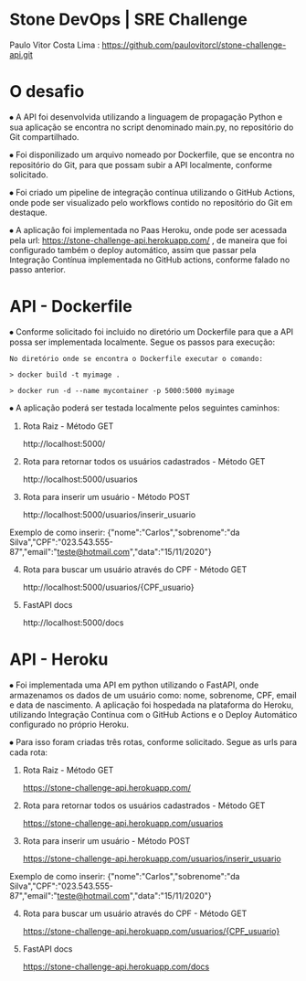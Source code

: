# Stone DevOps | SRE Challenge
Paulo Vitor Costa Lima : https://github.com/paulovitorcl/stone-challenge-api.git

# O desafio
⦁	A API foi desenvolvida utilizando a linguagem de propagação Python e sua aplicação se encontra no script denominado main.py, no repositório do Git compartilhado. 

⦁	Foi disponilizado um arquivo nomeado por Dockerfile, que se encontra no repositório do Git, para que possam subir a API localmente, conforme solicitado.

⦁	Foi criado um pipeline de integração contínua utilizando o GitHub Actions, onde pode ser visualizado pelo workflows contido no repositório do Git em destaque.

⦁	A aplicação foi implementada no Paas Heroku, onde pode ser acessada pela url: https://stone-challenge-api.herokuapp.com/ , de maneira que foi configurado também o deploy automático, assim que passar pela Integração Contínua implementada no GitHub actions, conforme falado no passo anterior.

# API - Dockerfile
⦁	Conforme solicitado foi incluido no diretório um Dockerfile para que a API possa ser implementada localmente. Segue os passos para execução:

	No diretório onde se encontra o Dockerfile executar o comando: 
	
	> docker build -t myimage .
	
	> docker run -d --name mycontainer -p 5000:5000 myimage 
	
⦁	A aplicação poderá ser testada localmente pelos seguintes caminhos:
1.	Rota Raiz - Método GET

	http://localhost:5000/ 
2.	Rota para retornar todos os usuários cadastrados - Método GET

	http://localhost:5000/usuarios 
3.	Rota para inserir um usuário - Método POST

	http://localhost:5000/usuarios/inserir_usuario  
	
Exemplo de como inserir:
 {"nome":"Carlos","sobrenome":"da Silva","CPF":"023.543.555-87","email":"teste@hotmail.com","data":"15/11/2020"}

4.	Rota para buscar um usuário através do CPF - Método GET

	http://localhost:5000/usuarios/{CPF_usuario} 
5.	FastAPI docs

	http://localhost:5000/docs

# API - Heroku
⦁	Foi implementada uma API em python utilizando o FastAPI, onde armazenamos os dados de um usuário como: nome, sobrenome, CPF, email e data de nascimento. A aplicação foi hospedada na plataforma do Heroku, utilizando Integração Contínua com o GitHub Actions e o Deploy Automático configurado no próprio Heroku.

⦁	Para isso foram criadas três rotas, conforme solicitado. Segue as urls para cada rota:

1.	Rota Raiz - Método GET

	https://stone-challenge-api.herokuapp.com/
2.	Rota para retornar todos os usuários cadastrados - Método GET

	https://stone-challenge-api.herokuapp.com/usuarios
3.	Rota para inserir um usuário - Método POST

	https://stone-challenge-api.herokuapp.com/usuarios/inserir_usuario
	
Exemplo de como inserir:
 {"nome":"Carlos","sobrenome":"da Silva","CPF":"023.543.555-87","email":"teste@hotmail.com","data":"15/11/2020"}
 
4.	Rota para buscar um usuário através do CPF - Método GET

	https://stone-challenge-api.herokuapp.com/usuarios/{CPF_usuario}
5.	FastAPI docs

	https://stone-challenge-api.herokuapp.com/docs



